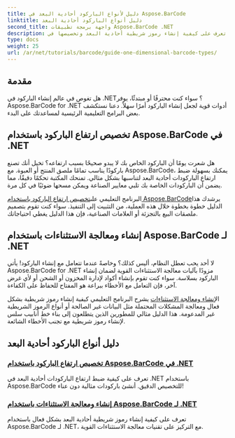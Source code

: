 ```yaml
---
title: دليل لأنواع الباركود أحادية البعد في Aspose.BarCode
linktitle: دليل أنواع الباركود أحادية البعد
second_title: واجهة برمجة تطبيقات Aspose.BarCode .NET
description: تعرف على كيفية إنشاء رموز شريطية أحادية البعد وتخصيصها في .NET باستخدام Aspose.BarCode، مع تقنيات معالجة الاستثناءات القوية.
type: docs
weight: 25
url: /ar/net/tutorials/barcode/guide-one-dimensional-barcode-types/
---
```

## مقدمة

هل تغوص في عالم إنشاء الباركود في .NET؟ سواء كنت محترفًا أو مبتدئًا، يوفر Aspose.BarCode for .NET أدوات قوية لجعل إنشاء الباركود أمرًا سهلاً. دعنا نستكشف بعض البرامج التعليمية الرئيسية لمساعدتك على البدء.

## تخصيص ارتفاع الباركود باستخدام Aspose.BarCode في .NET  

هل شعرت يومًا أن الباركود الخاص بك لا يبدو صحيحًا بسبب ارتفاعه؟ تخيل أنك تصنع باركودًا يناسب تمامًا ملصق المنتج أو العبوة. مع Aspose.BarCode، يمكنك بسهولة ضبط ارتفاع الباركودات أحادية البعد لتناسبها بشكل مثالي. تمنحك المكتبة تحكمًا دقيقًا، مما يضمن أن الباركودات الخاصة بك تلبي معايير الصناعة ويمكن مسحها ضوئيًا في كل مرة.  

 البرنامج التعليمي على[تخصيص ارتفاع الباركود باستخدام Aspose.BarCode](./customizing-barcode-height/)يرشدك هذا الدليل خطوة بخطوة خلال هذه العملية، من التثبيت إلى التنفيذ. سواء كنت تقوم بتصميم ملصقات البيع بالتجزئة أو العلامات الصناعية، فإن هذا الدليل يغطي احتياجاتك.  

## إنشاء ومعالجة الاستثناءات باستخدام Aspose.BarCode لـ .NET  

لا أحد يحب تعطل النظام، أليس كذلك؟ وخاصةً عندما تتعامل مع إنشاء الباركود! يأتي Aspose.BarCode for .NET مزودًا بآليات معالجة الاستثناءات القوية لضمان إنشاء الباركود بسلاسة. سواء كنت تقوم بإنشاء أكواد لإدارة المخزون أو الشحن أو لأي غرض آخر، فإن التعامل مع الأخطاء ببراعة هو المفتاح للحفاظ على الكفاءة.  

 ال[إنشاء ومعالجة الاستثناءات](./generation-and-exception-handling/) يشرح البرنامج التعليمي كيفية إنشاء رموز شريطية بشكل فعال ومعالجة المشكلات المحتملة مثل البيانات غير الصالحة أو أنواع الرموز الشريطية غير المدعومة. هذا الدليل مثالي للمطورين الذين يتطلعون إلى بناء خط أنابيب سلس لإنشاء رموز شريطية مع تجنب الأخطاء الشائعة.  

## دليل أنواع الباركود أحادية البعد
### [تخصيص ارتفاع الباركود باستخدام Aspose.BarCode في .NET](./customizing-barcode-height/)
تعرف على كيفية ضبط ارتفاع الباركودات أحادية البعد في .NET باستخدام Aspose.BarCode للتخصيص الدقيق. أنشئ باركودات مثالية دون عناء!
### [إنشاء ومعالجة الاستثناءات باستخدام Aspose.BarCode لـ .NET](./generation-and-exception-handling/)
تعرف على كيفية إنشاء رموز شريطية أحادية البعد بشكل فعال باستخدام Aspose.BarCode لـ .NET، مع التركيز على تقنيات معالجة الاستثناءات القوية.